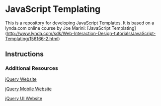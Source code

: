 JavaScript Templating
=====================
This is a repository for developing JavaScript Templates. It is based on a lynda.com online course by Joe Marini: [JavaScript Templating] (http://www.lynda.com/sdk/Web-Interaction-Design-tutorials/JavaScript-Templating/156166-2.html) 

## Instructions

### Additional Resources
[jQuery Website](http://jquery.com/)

[jQuery Mobile Website](http://jquerymobile.com/)

[jQuery UI Website](http://jqueryui.com/)
